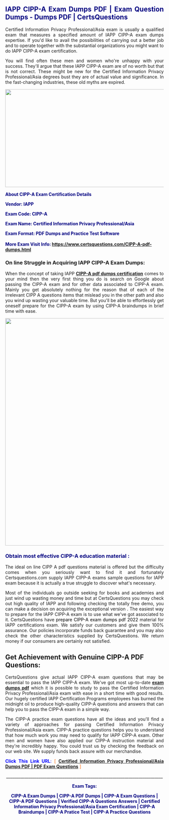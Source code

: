 <h2 style="text-align: justify;"><span style="color: #000080;">IAPP CIPP-A Exam Dumps PDF | Exam Question Dumps - Dumps PDF | CertsQuestions</span></h2>
<p style="text-align: justify;">Certified Information Privacy Professional/Asia exam is usually a qualified exam that measures a specified amount of IAPP  CIPP-A exam dumps expertise. If you'd like to avail the possibilities of carrying out a better job and to operate together with the substantial organizations you might want to do IAPP CIPP-A exam certification.</p>
<p style="text-align: justify;">You will find often these men and women who're unhappy with your success. They'll argue that these IAPP  CIPP-A exam are of no worth but that is not correct. These might be new for the Certified Information Privacy Professional/Asia degrees bust they are of actual value and significance. In the fast-changing industries, these old myths are expired.</p>
<p><img style="display: block; margin-left: auto; margin-right: auto;" src="https://i.imgur.com/eaP4ae9.png" width="840" height="310" /></p>
<p><span style="color: #000080;"><strong>About CIPP-A Exam Certification Details</strong></span></p>
<p><span style="color: #000080;"><strong>Vendor: IAPP<br /></strong></span></p>
<p><span style="color: #000080;"><strong>Exam Code: CIPP-A</strong></span></p>
<p><span style="color: #000080;"><strong>Exam Name: Certified Information Privacy Professional/Asia</strong></span></p>
<p><span style="color: #000080;"><strong>Exam Format: PDF Dumps and Practice Test Software<br /><br />More Exam Visit Info: <span style="color: #ff6600;"><a href="https://www.certsquestions.com/CIPP-A-pdf-dumps.html">https://www.certsquestions.com/CIPP-A-pdf-dumps.html</a></span></strong></span></p>
<h3>On line Struggle in Acquiring IAPP CIPP-A Exam Dumps:</h3>
<p style="text-align: justify;">When the concept of taking IAPP <a href="https://www.certsquestions.com/CIPP-A-pdf-dumps.html"><strong> CIPP-A pdf dumps certification</strong></a> comes to your mind then the very first thing you do is search on Google about passing the CIPP-A exam and for other data associated to CIPP-A exam. Mainly you get absolutely nothing for the reason that of each of the irrelevant CIPP A questions items that mislead you in the other path and also you wind up wasting your valuable time. But you'll be able to effortlessly get oneself prepare for the CIPP-A exam by using CIPP-A braindumps in brief time with ease.</p>
<p><a href="https://www.certsquestions.com/CIPP-A-pdf-dumps.html"><img style="display: block; margin-left: auto; margin-right: auto;" src="https://i.imgur.com/pxhoKQ2.png" width="720" /></a></p>
<h3><span style="color: #000080;">Obtain most effective  CIPP-A education material :</span></h3>
<p style="text-align: justify;">The ideal on line CIPP A pdf questions material is offered but the difficulty comes when you seriously want to find it and fortunately Certsquestions.com supply IAPP CIPP-A exams sample questions for IAPP  exam because it is actually a true struggle to discover what's necessary.</p>
<p style="text-align: justify;">Most of the individuals go outside seeking for books and academies and just wind up wasting money and time but at CertsQuestions you may check out high quality of IAPP  and following checking the totally free demo, you can make a decision on acquiring the exceptional version . The easiest way to prepare for the IAPP CIPP-A exam is to use what we've got associated to it. CertsQuestions have <span style="color: #000000;">prepare CIPP-A exam dumps pdf 2022</span> material for IAPP certifications exam. We satisfy our customers and give them 100% assurance. Our policies incorporate funds back guarantee and you may also check the other characteristics supplied by CertsQuestions. We return money if our consumers are certainly not satisfied.</p>
<h2>Get Achievement with Genuine CIPP-A PDF Questions:</h2>
<p style="text-align: justify;">CertsQuestions give actual IAPP CIPP-A exam questions that may be essential to pass the IAPP  CIPP-A exam. We've got most up-to-date<strong>&nbsp;<a href="https://www.certsquestions.com/">exam dumps pdf</a></strong>&nbsp;which it is possible to study to pass the Certified Information Privacy Professional/Asia exam with ease in a short time with good results. Our hugely certified IAPP Certification Programs employees has burned the midnight oil to produce high-quality CIPP-A questions and answers that can help you to pass the CIPP-A exam in a simple way.</p>
<p style="text-align: justify;">The CIPP-A practice exam questions have all the ideas and you'll find a variety of approaches for passing Certified Information Privacy Professional/Asia exam. CIPP-A practice questions helps you to understand that how much work you may need to qualify for IAPP  CIPP-A exam. Other men and women have also applied our CIPP-A instruction material and they're incredibly happy. You could trust us by checking the feedback on our web site. We supply funds back assure with our merchandise.</p>
<p style="text-align: justify;"><span style="color: #0000ff;"><strong>Click This Link URL</strong>:</span> <span style="color: #ff6600;">[ <strong><a href="https://www.certsquestions.com/iapp-certification-programs-certification.html">Certified Information Privacy Professional/Asia Dumps PDF | PDF Exam Questions</a></strong> ]</span></p>
<p style="text-align: center;">______________________________________________________________________________</p>
<p style="text-align: center;"><span style="color: #000080;"><strong>Exam Tags:</strong></span></p>
<p style="text-align: center;"><span style="color: #000080;"><strong>CIPP-A Exam Dumps | CIPP-A PDF Dumps | CIPP-A Exam Questions | CIPP-A PDF Questions | Verified CIPP-A Questions Answers | Certified Information Privacy Professional/Asia Exam Certification | CIPP-A Braindumps | CIPP-A Pratice Test | CIPP-A Practice Questions</strong></span></p>
